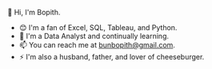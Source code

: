 👋 Hi, I'm Bopith.

- 😊 I'm a fan of Excel, SQL, Tableau, and Python.
- 🌱 I'm a Data Analyst and continually learning.
- 📫 You can reach me at bunbopith@gmail.com.
- ⚡ I'm also a husband, father, and lover of cheeseburger.
